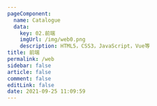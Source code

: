 ```yaml
---
pageComponent: 
  name: Catalogue
  data: 
    key: 02.前端
    imgUrl: /img/web0.png
    description: HTML5，CSS3，JavaScript，Vue等
title: 前端
permalink: /web
sidebar: false
article: false
comment: false
editLink: false
date: 2021-09-25 11:09:59
---
```

